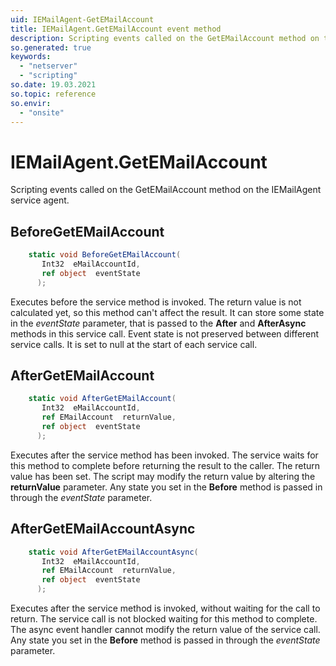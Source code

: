 ```yaml
---
uid: IEMailAgent-GetEMailAccount
title: IEMailAgent.GetEMailAccount event method
description: Scripting events called on the GetEMailAccount method on the IEMailAgent service agent.
so.generated: true
keywords:
  - "netserver"
  - "scripting"
so.date: 19.03.2021
so.topic: reference
so.envir:
  - "onsite"
---
```

# IEMailAgent.GetEMailAccount

Scripting events called on the <see cref='M:SuperOffice.CRM.Services.IEMailAgent.GetEMailAccount'>GetEMailAccount</see> method on the <see cref='IEMailAgent'>IEMailAgent</see>  service agent.

## BeforeGetEMailAccount
```cs
    static void BeforeGetEMailAccount(
       Int32  eMailAccountId,
       ref object  eventState
      );
```
Executes before the service method is invoked.
The return value is not calculated yet, so this method can't affect the result.
It can store some state in the *eventState* parameter, that is passed to the **After** and **AfterAsync** methods in this service call.
Event state is not preserved between different service calls. It is set to null at the start of each service call.
## AfterGetEMailAccount
```cs
    static void AfterGetEMailAccount(
       Int32  eMailAccountId,
       ref EMailAccount  returnValue,
       ref object  eventState
      );
```
Executes after the service method has been invoked. The service waits for this method to complete before returning the result to the caller.
The return value has been set. The script may modify the return value by altering the **returnValue** parameter.
Any state you set in the **Before** method is passed in through the *eventState* parameter.
## AfterGetEMailAccountAsync
```cs
    static void AfterGetEMailAccountAsync(
       Int32  eMailAccountId,
       ref EMailAccount  returnValue,
       ref object  eventState
      );
```
Executes after the service method is invoked, without waiting for the call to return.
The service call is not blocked waiting for this method to complete.
The async event handler cannot modify the return value of the service call.
Any state you set in the **Before** method is passed in through the *eventState* parameter.

